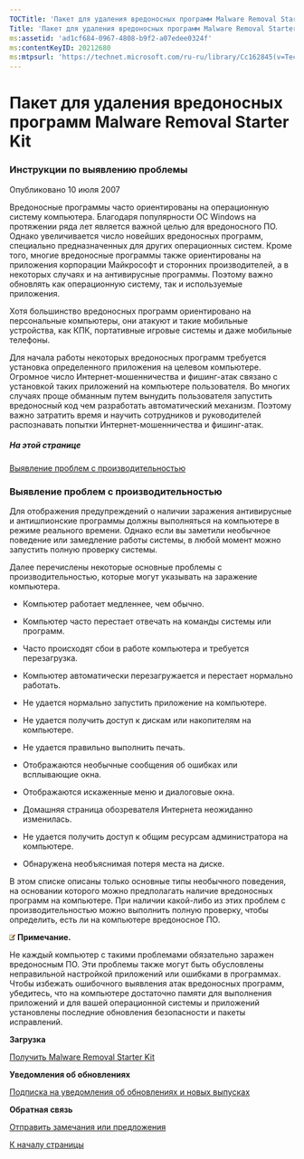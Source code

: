 ```yaml
---
TOCTitle: 'Пакет для удаления вредоносных программ Malware Removal Starter Kit: инструкции по выявлению проблемы'
Title: 'Пакет для удаления вредоносных программ Malware Removal Starter Kit: инструкции по выявлению проблемы'
ms:assetid: 'ad1cf684-0967-4808-b9f2-a07edee0324f'
ms:contentKeyID: 20212680
ms:mtpsurl: 'https://technet.microsoft.com/ru-ru/library/Cc162845(v=TechNet.10)'
---
```


Пакет для удаления вредоносных программ Malware Removal Starter Kit
===================================================================

### Инструкции по выявлению проблемы

Опубликовано 10 июля 2007

Вредоносные программы часто ориентированы на операционную систему компьютера. Благодаря популярности ОС Windows на протяжении ряда лет является важной целью для вредоносного ПО. Однако увеличивается число новейших вредоносных программ, специально предназначенных для других операционных систем. Кроме того, многие вредоносные программы также ориентированы на приложения корпорации Майкрософт и сторонних производителей, а в некоторых случаях и на антивирусные программы. Поэтому важно обновлять как операционную систему, так и используемые приложения.

Хотя большинство вредоносных программ ориентировано на персональные компьютеры, они атакуют и такие мобильные устройства, как КПК, портативные игровые системы и даже мобильные телефоны.

Для начала работы некоторых вредоносных программ требуется установка определенного приложения на целевом компьютере. Огромное число Интернет-мошенничества и фишинг-атак связано с установкой таких приложений на компьютере пользователя. Во многих случаях проще обманным путем вынудить пользователя запустить вредоносный код чем разработать автоматический механизм. Поэтому важно затратить время и научить сотрудников и руководителей распознавать попытки Интернет-мошенничества и фишинг-атак.

##### На этой странице

[](#ebae)[Выявление проблем с производительностью](#ebae)

### Выявление проблем с производительностью

Для отображения предупреждений о наличии заражения антивирусные и антишпионские программы должны выполняться на компьютере в режиме реального времени. Однако если вы заметили необычное поведение или замедление работы системы, в любой момент можно запустить полную проверку системы.

Далее перечислены некоторые основные проблемы с производительностью, которые могут указывать на заражение компьютера.

-   Компьютер работает медленнее, чем обычно.

-   Компьютер часто перестает отвечать на команды системы или программ.

-   Часто происходят сбои в работе компьютера и требуется перезагрузка.

-   Компьютер автоматически перезагружается и перестает нормально работать.

-   Не удается нормально запустить приложение на компьютере.

-   Не удается получить доступ к дискам или накопителям на компьютере.

-   Не удается правильно выполнить печать.

-   Отображаются необычные сообщения об ошибках или всплывающие окна.

-   Отображаются искаженные меню и диалоговые окна.

-   Домашняя страница обозревателя Интернета неожиданно изменилась.

-   Не удается получить доступ к общим ресурсам администратора на компьютере.

-   Обнаружена необъяснимая потеря места на диске.

В этом списке описаны только основные типы необычного поведения, на основании которого можно предполагать наличие вредоносных программ на компьютере. При наличии какой-либо из этих проблем с производительностью можно выполнить полную проверку, чтобы определить, есть ли на компьютере вредоносное ПО.

![](images/Cc162845.note(ru-ru,TechNet.10).gif) **Примечание.**

Не каждый компьютер с такими проблемами обязательно заражен вредоносным ПО. Эти проблемы также могут быть обусловлены неправильной настройкой приложений или ошибками в программах. Чтобы избежать ошибочного выявления атак вредоносных программ, убедитесь, что на компьютере достаточно памяти для выполнения приложений и для вашей операционной системы и приложений установлены последние обновления безопасности и пакеты исправлений.

**Загрузка**

[Получить Malware Removal Starter Kit](http://go.microsoft.com/fwlink/?linkid=93108)

**Уведомления об обновлениях**

[Подписка на уведомления об обновлениях и новых выпусках](http://go.microsoft.com/fwlink/?linkid=54982)

**Обратная связь**

[Отправить замечания или предложения](https://technet.microsoft.com/ru-ru/mailto:secwish?subject=malware%20removal%20starter%20kit)

[](#mainsection)[К началу страницы](#mainsection)
